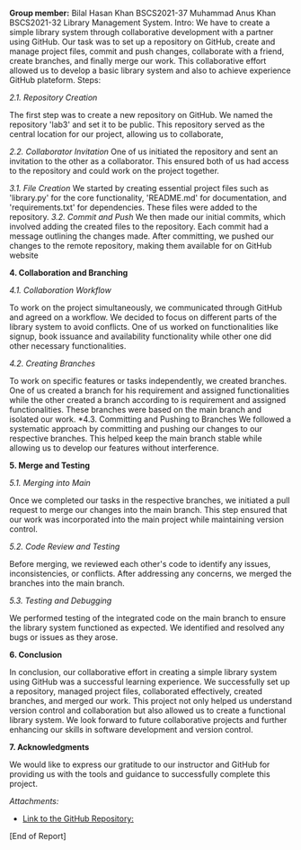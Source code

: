 **Group member:**
Bilal Hasan Khan                  BSCS2021-37
Muhammad Anus Khan      BSCS2021-32
Library Management System.
Intro:
We have to create a simple library system through collaborative development with a partner using GitHub. Our task was to set up a repository on GitHub, create and manage project files, commit and push changes, collaborate with a friend, create branches, and finally merge our work. This collaborative effort allowed us to develop a basic library system and also  to achieve  experience GitHub plateform.
Steps:

*2.1. Repository Creation*

The first step was to create a new repository on GitHub. We named the repository 'lab3' and set it to be public. This repository served as the central location for our project, allowing us to collaborate,

*2.2. Collaborator Invitation*
One of us initiated the repository and sent an invitation to the other as a collaborator. This ensured both of us had access to the repository and could work on the project together.

*3.1. File Creation*
We started by creating essential project files such as 'library.py' for the core functionality, 'README.md' for documentation, and 'requirements.txt' for dependencies. These files were added to the repository.
*3.2. Commit and Push*
We then made our initial commits, which involved adding the created files to the repository. Each commit had a message outlining the changes made. After committing, we pushed our changes to the remote repository, making them available for on GitHub website

**4. Collaboration and Branching**

*4.1. Collaboration Workflow*

To work on the project simultaneously, we communicated through GitHub and agreed on a workflow. We decided to focus on different parts of the library system to avoid conflicts. 
One of us worked on functionalities like signup, book issuance and availability functionality while other one did other necessary functionalities.

*4.2. Creating Branches*

To work on specific features or tasks independently, we created branches. One of us created a branch for his requirement and assigned functionalities  while the other created a branch according to is requirement and assigned functionalities. These branches were based on the main branch and isolated our work.
*4.3. Committing and Pushing to Branches
We followed a systematic approach by committing and pushing our changes to our respective branches. This helped keep the main branch stable while allowing us to develop our features without interference.

**5. Merge and Testing**

*5.1. Merging into Main*

Once we completed our tasks in the respective branches, we initiated a pull request to merge our changes into the main branch. This step ensured that our work was incorporated into the main project while maintaining version control.

*5.2. Code Review and Testing*

Before merging, we reviewed each other's code to identify any issues, inconsistencies, or conflicts. After addressing any concerns, we merged the branches into the main branch.

*5.3. Testing and Debugging*

We performed testing of the integrated code on the main branch to ensure the library system functioned as expected. We identified and resolved any bugs or issues as they arose.

**6. Conclusion**

In conclusion, our collaborative effort in creating a simple library system using GitHub was a successful learning experience. We successfully set up a repository, managed project files, collaborated effectively, created branches, and merged our work. This project not only helped us understand version control and collaboration but also allowed us to create a functional library system. We look forward to future collaborative projects and further enhancing our skills in software development and version control.

**7. Acknowledgments**

We would like to express our gratitude to our instructor and GitHub for providing us with the tools and guidance to successfully complete this project.

*Attachments:*
- [Link to the GitHub Repository:](https://github.com/yourusername/LibrarySystem)

[End of Report]
